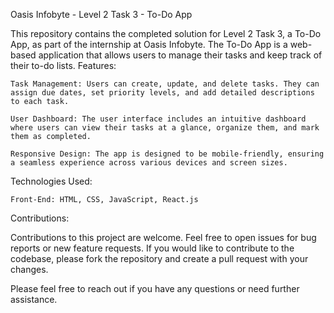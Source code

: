 Oasis Infobyte - Level 2 Task 3 - To-Do App

This repository contains the completed solution for Level 2 Task 3, a To-Do App, as part of the internship at Oasis Infobyte. The To-Do App is a web-based application that allows users to manage their tasks and keep track of their to-do lists.
Features:

    Task Management: Users can create, update, and delete tasks. They can assign due dates, set priority levels, and add detailed descriptions to each task.

    User Dashboard: The user interface includes an intuitive dashboard where users can view their tasks at a glance, organize them, and mark them as completed.

    Responsive Design: The app is designed to be mobile-friendly, ensuring a seamless experience across various devices and screen sizes.

Technologies Used:

    Front-End: HTML, CSS, JavaScript, React.js

Contributions:

Contributions to this project are welcome. Feel free to open issues for bug reports or new feature requests. If you would like to contribute to the codebase, please fork the repository and create a pull request with your changes.

Please feel free to reach out if you have any questions or need further assistance.
